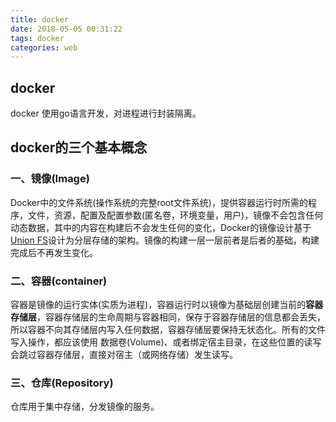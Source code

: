 ```yaml
---
title: docker
date: 2018-05-05 00:31:22
tags: docker
categories: web
---
```

## docker
 docker 使用go语言开发，对进程进行封装隔离。
 <!--more-->
## docker的三个基本概念

### 一、镜像(Image)

 Docker中的文件系统(操作系统的完整root文件系统)，提供容器运行时所需的程序，文件，资源，配置及配置参数(匿名卷，环境变量，用户)，镜像不会包含任何动态数据，其中的内容在构建后不会发生任何的变化，Docker的镜像设计基于[Union FS](https://en.wikipedia.org/wiki/Union_mount)设计为分层存储的架构。镜像的构建一层一层前者是后者的基础，构建完成后不再发生变化。
### 二、容器(container)
容器是镜像的运行实体(实质为进程)，容器运行时以镜像为基础层创建当前的**容器存储层**，容器存储层的生命周期与容器相同，保存于容器存储层的信息都会丢失，所以容器不向其存储层内写入任何数据，容器存储层要保持无状态化。所有的文件写入操作，都应该使用 数据卷(Volume)、或者绑定宿主目录，在这些位置的读写会跳过容器存储层，直接对宿主（或网络存储）发生读写。
### 三、仓库(Repository)
仓库用于集中存储，分发镜像的服务。 
